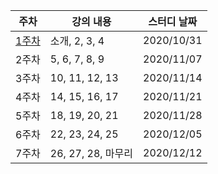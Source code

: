 |주차|강의 내용|스터디 날짜|
|------|---|---|
|[1주차](https://github.com/chaticker/CS_Study/tree/main/1%EC%A3%BC%EC%B0%A8)|소개, 2, 3, 4|2020/10/31|
|2주차|5, 6, 7, 8, 9|2020/11/07|
|3주차|10, 11, 12, 13|2020/11/14|
|4주차|14, 15, 16, 17|2020/11/21|
|5주차|18, 19, 20, 21|2020/11/28|
|6주차|22, 23, 24, 25|2020/12/05|
|7주차|26, 27, 28, 마무리|2020/12/12|
